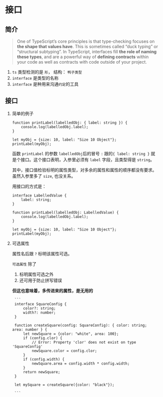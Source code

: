 # 接口

## 简介

> One of TypeScript’s core principles is that type-checking focuses on **the shape that values have**. This is sometimes called “duck typing” or “structural subtyping”. In TypeScript, interfaces fill **the role of naming these types**, and are a powerful way of **defining contracts** within your code as well as contracts with code outside of your project.

1. `ts` 类型检测的是 `形`， 结构： `鸭子类型`
2. `interface` 是类型的名称
3. `interface` 是种用来沟通`约定`的工具

## 接口

1. 简单的例子

    ```
    function printLabel(labelledObj: { label: string }) {
        console.log(labelledObj.label);
    }
    
    let myObj = {size: 10, label: "Size 10 Object"};
    printLabel(myObj);
    ```

    
    函数 `printLabel` 的参数 `labelledObj`后的冒号 `:` 跟的`{ label: string }` 就是个接口。这个接口表明，入参里必须有 `label` 字段，且类型得是 `string`。
    
    其中，接口值检验标明的属性类型，对多余的属性和属性的顺序都没有要求。 虽然入参里多了 `size`, 也没关系。
    
    用接口的方式是：
    
    ```
    interface LabelledValue {
        label: string;
    }
    
    function printLabel(labelledObj: LabelledValue) {
        console.log(labelledObj.label);
    }
    
    let myObj = {size: 10, label: "Size 10 Object"};
    printLabel(myObj);
    ```

2. 可选属性

    属性名后跟 `?` 标明该属性可选。
    
    `可选属性` 除了
    
    1. 标明属性可选之外
    2. 还可用于防止拼写错误

    **但这也意味着，多传进来的属性，是无用的**
    
        ```
        interface SquareConfig {
            color?: string;
            width?: number;
        }
        
        function createSquare(config: SquareConfig): { color: string; area: number } {
            let newSquare = {color: "white", area: 100};
            if (config.clor) {
                // Error: Property 'clor' does not exist on type 'SquareConfig'
                newSquare.color = config.clor;
            }
            if (config.width) {
                newSquare.area = config.width * config.width;
            }
            return newSquare;
        }
        
        let mySquare = createSquare({color: "black"});
        
        ```



